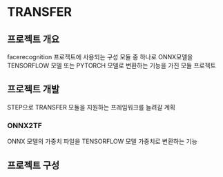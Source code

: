 # TRANSFER

## 프로젝트 개요

facerecognition 프로젝트에 사용되는 구성 모듈 중 하나로 ONNX모델을 TENSORFLOW 모델 또는 PYTORCH 모델로 변환하는 기능을 가진 모듈 프로젝트


## 프로젝트 개발

STEP으로 TRANSFER 모듈을 지원하는 프레임워크를 늘려갈 계획

### ONNX2TF

ONNX 모델의 가중치 파일을 TENSORFLOW 모델 가중치로 변환하는 기능


## 프로젝트 구성